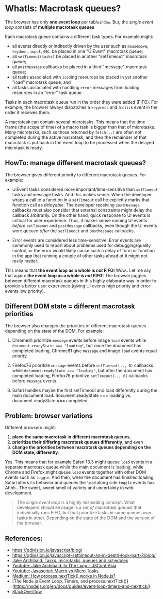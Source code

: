 # WhatIs: Macrotask queues?

The browser has only **one event loop** per tab/`window`. But, the *single event loop* consists of **multiple macrotask queues**.

Each macrotask queue contains a different task types. For example might:
 * all events directly or indirectly driven by the user such as `mousemove`, `keydown`, `input`, etc. be placed in one "UIEvent" macrotask queue; 
 * all `setTimeout(tasks)` be placed in another "setTimeout" macrotask queue; 
 * all `postMessage` callbacks be placed in a third "message" macrotask queue;  
 * all tasks associated with `load`ing resources be placed in yet another "load" macrotask queue; and
 * all tasks associated with handling `error` messages from loading resources in an "error" task queue.
    
Tasks in each macrotask queue run in the order they were added (FIFO). For example, the browser always dispatches a `keypress` and a `click` event in the order it receives them.

A macrotask can contain several microtasks. This means that the time frame (the scope of time) of a macro task is bigger than that of microtasks. Many microtasks, such as those returned by `fetch(..)` are often not completed during the active macrotask, and then the remainder of that macrotask is put back in the event loop to be processed when the delayed microtask is ready. 

## HowTo: manage different macrotask queues? 
 
The browser gives different priority to different macrotask queues. For example:

 * UIEvent tasks considered more important/time-sensitive than `setTimeout` tasks and message tasks. And this makes sense. When the developer wraps a call to a function in a `setTimeout` call he explicitly marks that function call as *delayable*. The developer receiving `postMessage` callbacks must also consider that external constraints might delay the callback arbitrarily. On the other hand, quick response to UI events is critical for user experience. Thus, it makes sense running UI events *before* `setTimeout` and `postMessage` callbacks, even though the UI events were queued *after* the `setTimeout` and `postMessage` callbacks.

 * Error events are considered less time-sensitive. Error events are commonly used to report about problems used for debugging/quality control, or the error would likely cause such a delay of form or function in the app that running a couple of other tasks ahead of it might not really matter.  

This means that **the event loop as a whole is *not* FIFO!** Wow.. Let me say that again: **the event loop as a whole is *not* FIFO!** The browser juggles between different macrotask queues in this highly elaborate way in order to provide a better user experience (giving UI events high priority and error events low priority).

## Different DOM state = different macrotask priorities

The browser also changes the priorities of different macrotask queues depending on the state of the DOM. For example:

1. Chrome81 prioritize `message` events before image `load` events while `document.readyState === "loading"`, but once the document has completed loading, Chrome81 give `message` and image `load` events equal priority.

2. Firefox76 prioritize `message` events before `setTimeout(.., 0)` callbacks while `document.readyState === "loading"`,  but after the document has completed loading, Firefox76 prioritize `setTimeout(.., 0)` callbacks before `message` events.

3. Safari handles maybe the first setTimeout and load differently during the main document load. document.readyState === loading vs. document.readyState === completed.   

## Problem: browser variations
 
Different browsers might:
1. **place the same macrotask in different macrotask queues**, 
2. **prioritize their differing macrotask queues differently**, and even
3. **change the priorities between macrotask queues depending on the DOM state, differently**. 

Yes. This means that for example Safari 13.3 might queue `load` events in a separate macrotask queue while the main document is loading, while Chrome and Firefox might queue `load` events together with other DOM events such as `toggle`. And then, when the document has finished loading, Safari alters its behavior and queues the `load` along side `toggle` events too. Ahhh.. The sweet, sweet smell of variety and uncertainty in web development.
  
> The *single event loop* is a highly misleading concept. What developers *should* envisage is a *set of macrotask queues* that individually runs FIFO, but that prioritize tasks in some queues over tasks in other. Depending on the state of the DOM and the version of the browser.
  
## References:

 * https://qdivision.io/javascript/blog/
 * https://qdivision.io/javascript-settimeout-an-in-depth-look-part-2/blog/
 * [Jake Archibald: Tasks, microtasks, queues and schedules](https://jakearchibald.com/2015/tasks-microtasks-queues-and-schedules/)
 * [Youtube: Jake Archibald: In The Loop - JSConf.Asia](https://www.youtube.com/watch?v=cCOL7MC4Pl0)
 * [Youtube: Javascript: Macro vs Micro Tasks](https://www.youtube.com/watch?v=Rpb-hZjw--w&t=205s)
 * [Medium: How process.nextTick() works in Node.js?](https://medium.com/@amanhimself/how-process-nexttick-works-in-node-js-cb327812e083)
 * [The Node.js Event Loop, Timers, and process.nextTick()] (https://nodejs.org/en/docs/guides/event-loop-timers-and-nexttick/)
 * [StackOverflow](https://stackoverflow.com/questions/25090606/using-setimmediate-over-settimeoutfunc-0-in-ie)

 
      
